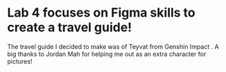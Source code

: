 # Lab 4 focuses on Figma skills to create a travel guide!
The travel guide I decided to make was of Teyvat from Genshin Impact
.
A big thanks to Jordan Mah for helping me out as an extra character for pictures!
